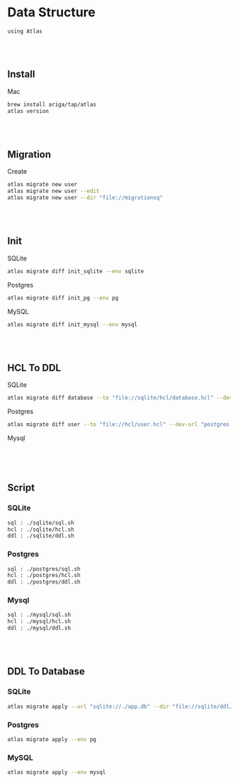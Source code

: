 <!--------------------------------------------------------------------------------- Description -->
# Data Structure
    using Atlas



<!--------------------------------------------------------------------------------- Resource -->
<br><br>  

## Install
Mac
```bash
brew install ariga/tap/atlas
atlas version
```



<!--------------------------------------------------------------------------------- Resource -->
<br><br>  

## Migration
Create
```bash
atlas migrate new user
atlas migrate new user --edit
atlas migrate new user --dir "file://migrationsq"
```



<!--------------------------------------------------------------------------------- Init -->
<br><br>

## Init
SQLite
```bash
atlas migrate diff init_sqlite --env sqlite
```

Postgres
```bash
atlas migrate diff init_pg --env pg
```

MySQL
```bash
atlas migrate diff init_mysql --env mysql
```




<!--------------------------------------------------------------------------------- HCL To DDL -->
<br><br>

## HCL To DDL

SQLite
```bash
atlas migrate diff database --to "file://sqlite/hcl/database.hcl" --dev-url "sqlite://dev?mode=memory" --dir "file://sqlite/ddl/"
```

Postgres
```bash
atlas migrate diff user --to "file://hcl/user.hcl" --dev-url "postgres://raspberrypi_api:123456@localhost:5432/raspberrypi_api?search_path=public&sslmode=disable" --dir "file://ddl/pg"
```

Mysql
```bash
```



<!--------------------------------------------------------------------------------- Script -->
<br><br>

## Script

### SQLite
```bash
sql : ./sqlite/sql.sh
hcl : ./sqlite/hcl.sh
ddl : ./sqlite/ddl.sh
```

### Postgres
```bash
sql : ./postgres/sql.sh
hcl : ./postgres/hcl.sh
ddl : ./postgres/ddl.sh
```

### Mysql
```bash
sql : ./mysql/sql.sh
hcl : ./mysql/hcl.sh
ddl : ./mysql/ddl.sh
```



<!--------------------------------------------------------------------------------- DDL To Database -->
<br><br>

## DDL To Database

### SQLite
```bash
atlas migrate apply --url "sqlite://./app.db" --dir "file://sqlite/ddl/"
```

### Postgres
```bash
atlas migrate apply --env pg
```

### MySQL
```bash
atlas migrate apply --env mysql
```
